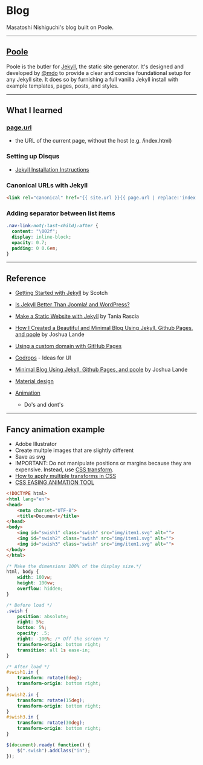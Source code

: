 # Blog

Masatoshi Nishiguchi's blog built on Poole.

-----

## [Poole](https://github.com/poole/poole)
Poole is the butler for [Jekyll](http://jekyllrb.com), the static site generator. It's designed and developed by [@mdo](https://twitter.com/mdo) to provide a clear and concise foundational setup for any Jekyll site. It does so by furnishing a full vanilla Jekyll install with example templates, pages, posts, and styles.

-----

## What I learned

### [page.url](http://jekyllrb.com/docs/variables/#page-variables)
- the URL of the current page, without the host (e.g. /index.html)

### Setting up Disqus
- [Jekyll Installation Instructions](https://help.disqus.com/customer/portal/articles/472138-jekyll-installation-instructions)

### Canonical URLs with Jekyll
```html
<link rel="canonical" href="{{ site.url }}{{ page.url | replace:'index.html',''}}">
```

### Adding separator between list items
```CSS
.nav-link:not(:last-child):after {
  content: "\002f";
  display: inline-block;
  opacity: 0.7;
  padding: 0 0.6em;
}
```

-----

## Reference

- [Getting Started with Jekyll](https://scotch.io/tutorials/getting-started-with-jekyll-plus-a-free-bootstrap-3-starter-theme) by Scotch
- [Is Jekyll Better Than Joomla! and WordPress?](http://digitalshore.io/jekyll-better-choice-than-joomla-wordpress/)
- [Make a Static Website with Jekyll](https://www.taniarascia.com/make-a-static-website-with-jekyll/) by Tania Rascia
- [How I Created a Beautiful and Minimal Blog Using Jekyll, Github Pages, and poole](http://joshualande.com/jekyll-github-pages-poole/) by Joshua Lande
- [Using a custom domain with GitHub Pages](https://help.github.com/articles/using-a-custom-domain-with-github-pages/)

- [Codrops](http://tympanus.net/codrops/) - Ideas for UI
- [Minimal Blog Using Jekyll, Github Pages, and poole](http://joshualande.com/jekyll-github-pages-poole/) by Joshua Lande
- [Material design](https://www.google.com/design/spec/material-design/introduction.html#)
- [Animation](https://www.google.com/design/spec/animation/authentic-motion.html#)
    + Do's and dont's

-----

## Fancy animation example
- Adobe Illustrator
- Create multple images that are slightly different
- Save as svg
- IMPORTANT: Do not manipulate positions or margins because they are expensive. Instead, use [CSS transform](https://developer.mozilla.org/en-US/docs/Web/CSS/transform).
- [How to apply multiple transforms in CSS](http://stackoverflow.com/questions/10765755/how-to-apply-multiple-transforms-in-css)
- [CSS EASING ANIMATION TOOL](https://matthewlein.com/ceaser/)

```html
<!DOCTYPE html>
<html lang="en">
<head>
    <meta charset="UTF-8">
    <title>Document</title>
</head>
<body>
    <img id="swish1" class="swish" src="img/item1.svg" alt="">
    <img id="swish2" class="swish" src="img/item1.svg" alt="">
    <img id="swish3" class="swish" src="img/item1.svg" alt="">
</body>
</html>

```


```scss
/* Make the dimensions 100% of the display size.*/
html, body {
    width: 100vw;
    height: 100vw;
    overflow: hidden;
}

/* Before load */
.swish {
    position: absolute;
    right: 5%;
    bottom: 5%;
    opacity: .5;
    right: -100%; /* Off the screen */
    transform-origin: bottom right;
    transition: all 1s ease-in;
}

/* After load */
#swish1.in {
    transform: rotate(0deg);
    transform-origin: bottom right;
}
#swish2.in {
    transform: rotate(15deg);
    transform-origin: bottom right;
}
#swish3.in {
    transform: rotate(30deg);
    transform-origin: bottom right;
}
```

```js
$(document).ready( function() {
    $(".swish").addClass("in");
});

```
